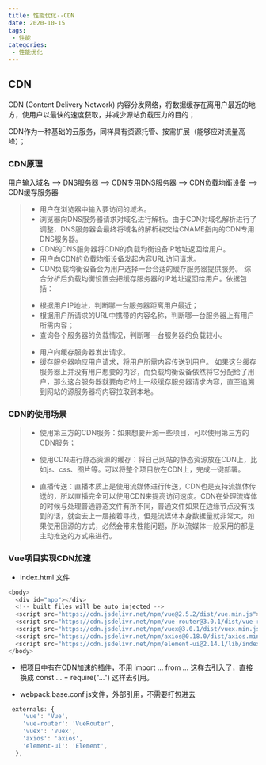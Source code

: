 ```yaml
---
title: 性能优化--CDN
date: 2020-10-15
tags:
 - 性能
categories: 
 - 性能优化
---
```


##  CDN

CDN (Content Delivery Network) 内容分发网络，将数据缓存在离用户最近的地方，使用户以最快的速度获取，并减少源站负载压力的目的；

CDN作为一种基础的云服务，同样具有资源托管、按需扩展（能够应对流量高峰）；

###  CDN原理

用户输入域名 --> DNS服务器 --> CDN专用DNS服务器  --> CDN负载均衡设备 --> CDN缓存服务器

>- 用户在浏览器中输入要访问的域名。
>- 浏览器向DNS服务器请求对域名进行解析。由于CDN对域名解析进行了调整，DNS服务器会最终将域名的解析权交给CNAME指向的CDN专用DNS服务器。
>- CDN的DNS服务器将CDN的负载均衡设备IP地址返回给用户。
>- 用户向CDN的负载均衡设备发起内容URL访问请求。
>- CDN负载均衡设备会为用户选择一台合适的缓存服务器提供服务。
>  综合分析后负载均衡设置会把缓存服务器的IP地址返回给用户。依据包括：
>  * 根据用户IP地址，判断哪一台服务器距离用户最近；
>  * 根据用户所请求的URL中携带的内容名称，判断哪一台服务器上有用户所需内容；
>  * 查询各个服务器的负载情况，判断哪一台服务器的负载较小。
>- 用户向缓存服务器发出请求。
>- 缓存服务器响应用户请求，将用户所需内容传送到用户。
>  如果这台缓存服务器上并没有用户想要的内容，而负载均衡设备依然将它分配给了用户，那么这台服务器就要向它的上一级缓存服务器请求内容，直至追溯到网站的源服务器将内容拉取到本地。
> 




###  CDN的**使用场景**

>- 使用第三方的CDN服务：如果想要开源一些项目，可以使用第三方的CDN服务；
>
>- 使用CDN进行静态资源的缓存：将自己网站的静态资源放在CDN上，比如js、css、图片等。可以将整个项目放在CDN上，完成一键部署。
>
>- 直播传送：直播本质上是使用流媒体进行传送，CDN也是支持流媒体传送的，所以直播完全可以使用CDN来提高访问速度。CDN在处理流媒体的时候与处理普通静态文件有所不同，普通文件如果在边缘节点没有找到的话，就会去上一层接着寻找，但是流媒体本身数据量就非常大，如果使用回源的方式，必然会带来性能问题，所以流媒体一般采用的都是主动推送的方式来进行。


###  Vue项目实现CDN加速

- index.html 文件

```js
<body>
  <div id="app"></div>
  <!-- built files will be auto injected -->
  <script src="https://cdn.jsdelivr.net/npm/vue@2.5.2/dist/vue.min.js"></script>
  <script src="https://cdn.jsdelivr.net/npm/vue-router@3.0.1/dist/vue-router.min.js"></script>
  <script src="https://cdn.jsdelivr.net/npm/vuex@3.0.1/dist/vuex.min.js"></script>
  <script src="https://cdn.jsdelivr.net/npm/axios@0.18.0/dist/axios.min.js"></script>
  <script src="https://cdn.jsdelivr.net/npm/element-ui@2.14.1/lib/index.js"></script>
</body>
```

- 把项目中有在CDN加速的插件，不用 import … from … 这样去引入了，直接换成 const … = require("…") 这样去引用。

- webpack.base.conf.js文件，外部引用，不需要打包进去

```js
 externals: {
    'vue': 'Vue',
    'vue-router': 'VueRouter',
    'vuex': 'Vuex',
    'axios': 'axios',
    'element-ui': 'Element',
  },
```
